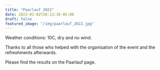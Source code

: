 ```yaml
---
title: "Paarlauf 2022"
date: 2023-01-02T20:13:16-05:00
draft: false
featured_image: "/img/paarlauf_2022.jpg"
---
```


Weather conditions: 10C, dry and no wind.

Thanks to all those who helped with the organisation of the event and the refreshments afterwards.

Please find the results on the Paarlauf page.

